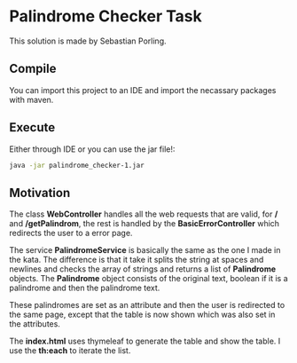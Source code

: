 # Palindrome Checker Task

This solution is made by Sebastian Porling.

## Compile

You can import this project to an IDE and import the necassary packages with maven.

## Execute

Either through IDE or you can use the jar file!:

```bash
java -jar palindrome_checker-1.jar
```

## Motivation

The class **WebController** handles all the web requests that are valid, for **/** and **/getPalindrom**, the rest is handled by the **BasicErrorController** which redirects the user to a error page.

The service **PalindromeService** is basically the same as the one I made in the kata. The difference is that it take it splits the string at spaces and newlines and checks the array of strings and returns a list of **Palindrome** objects. The **Palindrome** object consists of the original text, boolean if it is a palindrome and then the palindrome text.

These palindromes are set as an attribute and then the user is redirected to the same page, except that the table is now shown which was also set in the attributes.

The **index.html** uses thymeleaf to generate the table and show the table. I use the **th:each** to iterate the list.